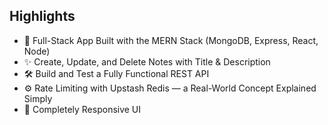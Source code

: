 ## Highlights

- 🧱 Full-Stack App Built with the MERN Stack (MongoDB, Express, React, Node)  
- ✨ Create, Update, and Delete Notes with Title & Description  
- 🛠️ Build and Test a Fully Functional REST API  
- ⚙️ Rate Limiting with Upstash Redis — a Real-World Concept Explained Simply  
- 🚀 Completely Responsive UI  
